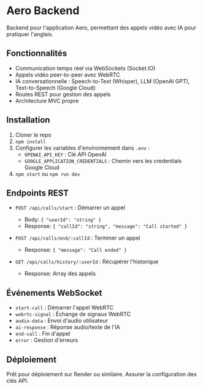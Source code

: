 # Aero Backend

Backend pour l'application Aero, permettant des appels vidéo avec IA pour pratiquer l'anglais.

## Fonctionnalités

- Communication temps réel via WebSockets (Socket.IO)
- Appels vidéo peer-to-peer avec WebRTC
- IA conversationnelle : Speech-to-Text (Whisper), LLM (OpenAI GPT), Text-to-Speech (Google Cloud)
- Routes REST pour gestion des appels
- Architecture MVC propre

## Installation

1. Cloner le repo
2. `npm install`
3. Configurer les variables d'environnement dans `.env` :
   - `OPENAI_API_KEY` : Clé API OpenAI
   - `GOOGLE_APPLICATION_CREDENTIALS` : Chemin vers les credentials Google Cloud
4. `npm start` ou `npm run dev`

## Endpoints REST

- `POST /api/calls/start` : Démarrer un appel
  - Body: `{ "userId": "string" }`
  - Response: `{ "callId": "string", "message": "Call started" }`

- `POST /api/calls/end/:callId` : Terminer un appel
  - Response: `{ "message": "Call ended" }`

- `GET /api/calls/history/:userId` : Récupérer l'historique
  - Response: Array des appels

## Événements WebSocket

- `start-call` : Démarrer l'appel WebRTC
- `webrtc-signal` : Échange de signaux WebRTC
- `audio-data` : Envoi d'audio utilisateur
- `ai-response` : Réponse audio/texte de l'IA
- `end-call` : Fin d'appel
- `error` : Gestion d'erreurs

## Déploiement

Prêt pour déploiement sur Render ou similaire. Assurer la configuration des clés API.